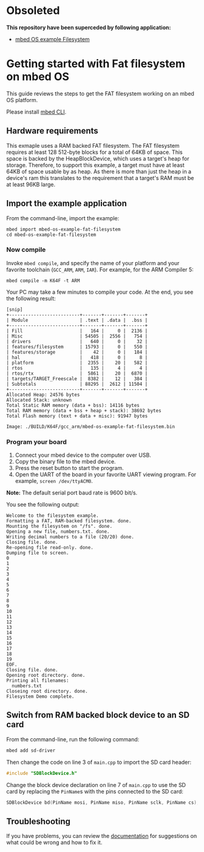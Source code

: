# Obsoleted

**This repository have been superceded by following application:**

* [mbed OS example Filesystem](https://github.com/ARMmbed/mbed-os-example-filesystem)

# Getting started with Fat filesystem on mbed OS

This guide reviews the steps to get the FAT filesystem working on an mbed OS platform.

Please install [mbed CLI](https://github.com/ARMmbed/mbed-cli#installing-mbed-cli).

## Hardware requirements

This exmaple uses a RAM backed FAT filesystem. The FAT filesystem requires at least 128 512-byte blocks for a total of 64KB of space. This space is backed by the HeapBlockDevice, which uses a target's heap for storage. Therefore, to support this example, a target must have at least 64KB of space usable by as heap. As there is more than just the heap in a device's ram this translates to the requirement that a target's RAM must be at least 96KB large.

## Import the example application

From the command-line, import the example:

```
mbed import mbed-os-example-fat-filesystem
cd mbed-os-example-fat-filesystem
```

### Now compile

Invoke `mbed compile`, and specify the name of your platform and your favorite toolchain (`GCC_ARM`, `ARM`, `IAR`). For example, for the ARM Compiler 5:

```
mbed compile -m K64F -t ARM
```

Your PC may take a few minutes to compile your code. At the end, you see the following result:

```
[snip]
+--------------------------+-------+-------+-------+
| Module                   | .text | .data |  .bss |
+--------------------------+-------+-------+-------+
| Fill                     |   164 |     0 |  2136 |
| Misc                     | 54505 |  2556 |   754 |
| drivers                  |   640 |     0 |    32 |
| features/filesystem      | 15793 |     0 |   550 |
| features/storage         |    42 |     0 |   184 |
| hal                      |   418 |     0 |     8 |
| platform                 |  2355 |    20 |   582 |
| rtos                     |   135 |     4 |     4 |
| rtos/rtx                 |  5861 |    20 |  6870 |
| targets/TARGET_Freescale |  8382 |    12 |   384 |
| Subtotals                | 88295 |  2612 | 11504 |
+--------------------------+-------+-------+-------+
Allocated Heap: 24576 bytes
Allocated Stack: unknown
Total Static RAM memory (data + bss): 14116 bytes
Total RAM memory (data + bss + heap + stack): 38692 bytes
Total Flash memory (text + data + misc): 91947 bytes

Image: ./BUILD/K64F/gcc_arm/mbed-os-example-fat-filesystem.bin
```

### Program your board

1. Connect your mbed device to the computer over USB.
1. Copy the binary file to the mbed device.
1. Press the reset button to start the program.
1. Open the UART of the board in your favorite UART viewing program. For example, `screen /dev/ttyACM0`.

**Note:** The default serial port baud rate is 9600 bit/s.

You see the following output:

```
Welcome to the filesystem example.
Formatting a FAT, RAM-backed filesystem. done.
Mounting the filesystem on "/fs". done.
Opening a new file, numbers.txt. done.
Writing decimal numbers to a file (20/20) done.
Closing file. done.
Re-opening file read-only. done.
Dumping file to screen.
0
1
2
3
4
5
6
7
8
9
10
11
12
13
14
15
16
17
18
19
EOF.
Closing file. done.
Opening root directory. done.
Printing all filenames:
  numbers.txt
Closeing root directory. done.
Filesystem Demo complete.

```

## Switch from RAM backed block device to an SD card

From the command-line, run the following command:

```bash
mbed add sd-driver
```

Then change the code on line 3 of `main.cpp` to import the SD card header:

```C
#include "SDBlockDevice.h"
```

Change the block device declaration on line 7 of `main.cpp` to use the SD card by replacing the `PinName`s with the pins connected to the SD card:

```C
SDBlockDevice bd(PinName mosi, PinName miso, PinName sclk, PinName cs);
```

## Troubleshooting

If you have problems, you can review the [documentation](https://os.mbed.com/docs/latest/tutorials/debugging.html) for suggestions on what could be wrong and how to fix it.

